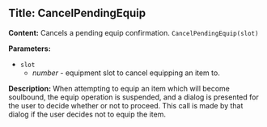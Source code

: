 ## Title: CancelPendingEquip

**Content:**
Cancels a pending equip confirmation.
`CancelPendingEquip(slot)`

**Parameters:**
- `slot`
  - *number* - equipment slot to cancel equipping an item to.

**Description:**
When attempting to equip an item which will become soulbound, the equip operation is suspended, and a dialog is presented for the user to decide whether or not to proceed. This call is made by that dialog if the user decides not to equip the item.